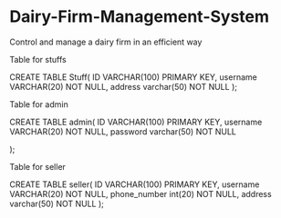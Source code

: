 # Dairy-Firm-Management-System
Control and manage a dairy firm in an efficient way

Table for stuffs


CREATE TABLE Stuff(
     ID VARCHAR(100) PRIMARY KEY,
     username VARCHAR(20) NOT NULL, 
     address varchar(50) NOT NULL
);


Table for admin

CREATE TABLE admin(
     ID VARCHAR(100) PRIMARY KEY,
     username VARCHAR(20) NOT NULL, 
         password varchar(50) NOT NULL

);

Table for seller

CREATE TABLE seller(
     ID VARCHAR(100) PRIMARY KEY,
     username VARCHAR(20) NOT NULL, 
      phone_number int(20) NOT NULL, 
     address varchar(50) NOT NULL
);